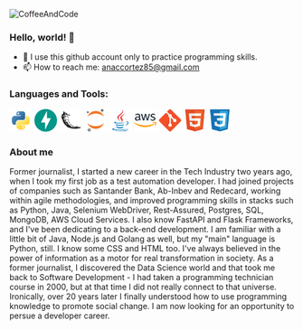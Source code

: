 ![CoffeeAndCode](https://i.imgur.com/tDsRQzJ.jpeg)

### Hello, world! 👋
- :notebook: I use this github account only to practice programming skills.
- :mailbox: How to reach me: anaccortez85@gmail.com

<h3 align="left">Languages and Tools:</h3>
<p align="left"> 
<img src="https://github.com/devicons/devicon/blob/master/icons/python/python-original.svg" alt="python" width="40" height="40"/>
<img src="https://github.com/devicons/devicon/blob/master/icons/fastapi/fastapi-original.svg" alt="fastapi" width="40" height="40"/>
<img src="https://github.com/devicons/devicon/blob/master/icons/flask/flask-original.svg" alt="flask" width="40" height="40"/>
<img src="https://github.com/devicons/devicon/blob/master/icons/jupyter/jupyter-original.svg" alt="jupyter" width="40" height="40"/>
<img src="https://github.com/devicons/devicon/blob/master/icons/java/java-original.svg" alt="java" width="40" height="40"/>
<img src="https://github.com/devicons/devicon/blob/master/icons/amazonwebservices/amazonwebservices-original-wordmark.svg" alt="aws" width="40" height="40"/>
<img src="https://github.com/devicons/devicon/blob/master/icons/git/git-original.svg" alt="git" width="40" height="40"/>
<img src="https://github.com/devicons/devicon/blob/master/icons/html5/html5-original.svg" alt="html" width="40" height="40"/>
<img src="https://github.com/devicons/devicon/blob/master/icons/css3/css3-original.svg" alt="css" width="40" height="40"/>
</p>

### About me
Former journalist, I started a new career in the Tech Industry two years ago, when I took my first job as a test automation developer. I had joined projects of companies such as Santander Bank, Ab-Inbev and Redecard, working within agile methodologies, and improved programming skills in stacks such as Python, Java, Selenium WebDriver, Rest-Assured, Postgres, SQL, MongoDB, AWS Cloud Services. I also know FastAPI and Flask Frameworks, and I've been dedicating to a back-end development.
I am familiar with a little bit of Java, Node.js and Golang as well, but my "main" language is Python, still. I know some CSS and HTML too.
I've always believed in the power of information as a motor for real transformation in society. As a former journalist, I discovered the Data Science world and that took me back to Software Development - I had taken a programming technician course in 2000, but at that time I did not really connect to that universe. Ironically, over 20 years later I finally understood how to use programming knowledge to promote social change. I am now looking for an opportunity to persue a developer career.
